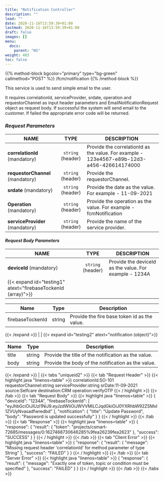 ```yaml
---
title: "Notification Controller"
description: ""
lead: ""
date: 2020-11-16T13:59:39+01:00
lastmod: 2020-11-16T13:59:39+01:00
draft: false
images: []
menu:
  docs:
    parent: "NS"
weight: 403
toc: false
---
```


{{% method-block bgcolor="primary" type="bg-green" callmethod="POST" %}}
/fcm/notification
{{% /method-block %}}

This service is used to send simple email to the user.

It requires correlationId, serviceProvider, srdate, operation and requestorChannel as input header parameters and EmailNotificationRequest object as request body. If successful the system will send email to the customer. If failed the appropriate error code will be returned.

<section>

### *Request Parameters*
| NAME        | TYPE           | DESCRIPTION  |
| ------------- |:-------------:| ----- |
| **correlationId** (mandatory)    | ``string`` (header)      |   Provide the correlationId as the value. For example - 123e4567-e89b-12d3-a456-426614174000 |
| **requestorChannel** (mandatory) | ``string`` (header)      |    Provide the requestorChannel. |
| **srdate** (mandatory) | ``string`` (header)      |    Provide the date as the value. For example - 11-09-2021 |
| **Operation** (mandatory) | ``string`` (header)      |    Provide the operation as the value. For example - fcmNotification |
| **serviceProvider** (mandatory) | ``string`` (header)      |    Provide the name of the service provider. |

#### *Request Body Parameters*
| NAME        | TYPE         | DESCRIPTION  |
|------------- |:-------------:| ----- |
| **deviceId** (mandatory)    | ``string`` (header)      |   Provide the deviceId as the value. For example - 1234A |
| {{< expand id="testing1" atext="firebaseTockenId (array)">}}
<table><thead>
<tr>
<th>Name</th>
<th>Type</th>
<th>Description</th>
</tr></thead>
<tbody>
<tr>
<td>firebaseTockenId</td>
<td>string</td>
<td>Provide the fire base token id as the value.</td>
</tr>
</tbody>
</table>
{{< /expand >}} |
| {{< expand id="testing2" atext="notification (object)">}}
<table><thead>
<tr>
<th>Name</th>
<th>Type</th>
<th>Description</th>
</tr></thead>
<tbody>
<tr>
<td>title</td>
<td>string</td>
<td>Provide the title of the notification as the value.</td>
</tr>
<tr>
<td>body</td>
<td>string</td>
<td>Provide the body of the notification as the value.</td>
</tr>
</tbody>
</table>
{{< /expand >}} |
{{< tabs "uniqueid2" >}}
{{< tab "Request Header" >}}
{{< highlight java "linenos=table" >}}
correlationId:SO-101
requestorChannel:string
serviceProvider:string
srDate:11-09-2021
source:Selfcare
destination:CRM
operation:verifyOTP
{{< / highlight >}}
{{< /tab >}}
{{< tab "Request Body" >}}
{{< highlight java "linenos=table" >}}
{
  "deviceId": "1234A",
  "firebaseTockenId": [
    "eyJhbGciOiJIUzI1NiJ9.eyJzdWIiOiJWVVMiLCJqdGkiOiJ0YXRhbW92ZSMxI1ZVUyNvasadfwredbd"
  ],
  "notification": {
    "title": "Update Password",
    "body": "Password is updated successfully"
  }
}
{{< / highlight >}}
{{< /tab >}}
{{< tab "Response" >}}
{{< highlight java "linenos=table" >}}
{
  "response": {
    "result": {
      "token": "projects/csmart-72685/messages/0:1627468730646285%9fea26239fea2623"
    },
    "success": "SUCCESS"
  }
}
{{< / highlight >}}
{{< /tab >}}
{{< tab "Client Error" >}}
{{< highlight java "linenos=table" >}}
{
  "response": {
    "result": {
      "message": "Missing request header 'correlationId' for method parameter of type String"
    },
    "success": "FAILED"
  }
}
{{< / highlight >}}
{{< /tab >}}
{{< tab "Server Error" >}}
{{< highlight java "linenos=table" >}}
{
  "response": {
    "result": {
      "message": "Exactly one of token, topic or condition must be specified"
    },
    "success": "FAILED"
  }
}
{{< / highlight >}}
{{< /tab >}}
{{< /tabs >}}
</section>
